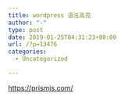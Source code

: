 ```yaml
---
title: wordpress 语法高亮
author: "-"
type: post
date: 2019-01-25T04:31:23+00:00
url: /?p=13476
categories:
  - Uncategorized

---
```

https://prismjs.com/